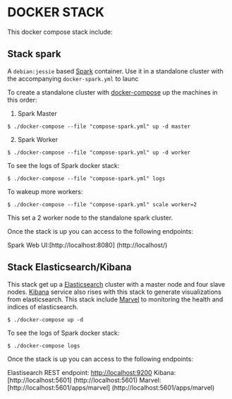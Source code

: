 
# DOCKER STACK

This docker compose stack include:

## Stack spark

A `debian:jessie` based [Spark](http://spark.apache.org) container. Use it in a standalone cluster with the accompanying `docker-spark.yml` to launc

To create a standalone cluster with [docker-compose](http://docs.docker.com/compose) up the machines in this order: 

1. Spark Master
```
$ ./docker-compose --file "compose-spark.yml" up -d master
```
2. Spark Worker
```
$ ./docker-compose --file "compose-spark.yml" up -d worker
```
To see the logs of Spark docker stack: 
```
$ ./docker-compose --file "compose-spark.yml" logs
```
To wakeup more workers: 
```
$ ./docker-compose --file "compose-spark.yml" scale worker=2
```
This set a 2 worker node to the standalone spark cluster.

Once the stack is up you can access to the following endpoints:

Spark Web UI:[http://localhost:8080] (http://localhost/)


##  Stack Elasticsearch/Kibana

This stack get up a [Elasticsearch](https://www.elastic.co/products/elasticsearch) cluster with a master node and four slave nodes. [Kibana](https://www.elastic.co/products/kibana) service also rises with this stack to generate visualizations from elasticsearch. This stack include [Marvel](https://www.elastic.co/products/marvel) to monitoring the health and indices of elasticsearch.
```
$ ./docker-compose up -d
```

To see the logs of Spark docker stack: 
```
$ ./docker-compose logs
```

Once the stack is up you can access to the following endpoints:

Elastisearch REST endpoint: [http://localhost:9200](http://localhost:9200)
Kibana:[http://localhost:5601] (http://localhost:5601)
Marvel:[http://localhost:5601/apps/marvel] (http://localhost:5601/apps/marvel)